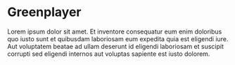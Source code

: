 # Greenplayer

Lorem ipsum dolor sit amet. Et inventore consequatur eum enim doloribus quo iusto sunt et quibusdam laboriosam eum expedita quia est eligendi iure. Aut voluptatem beatae ad ullam deserunt id eligendi laboriosam et suscipit corrupti sed eligendi internos aut voluptas sapiente est iusto dolorem.
